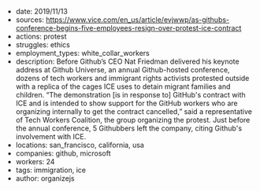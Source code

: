 - date: 2019/11/13
- sources: https://www.vice.com/en_us/article/evjwwp/as-githubs-conference-begins-five-employees-resign-over-protest-ice-contract
- actions: protest
- struggles: ethics
- employment_types: white_collar_workers
- description: Before Github’s CEO Nat Friedman delivered his keynote address at Github Universe, an annual Github-hosted conference, dozens of tech workers and immigrant rights activists protested outside with a replica of the cages ICE uses to detain migrant families and children. “The demonstration [is in response to] GitHub's contract with ICE and is intended to show support for the GitHub workers who are organizing internally to get the contract cancelled,” said a representative of Tech Workers Coalition, the group organizing the protest. Just before the annual conference, 5 Githubbers left the company, citing Github's involvement with ICE. 
- locations: san_francisco, california, usa
- companies: github, microsoft
- workers: 24
- tags: immigration, ice
- author: organizejs
